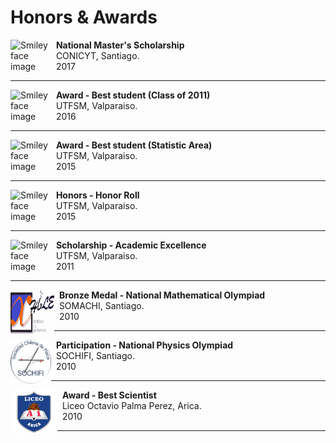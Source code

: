 # Honors & Awards
<p>
<img src="https://servicios.anid.cl/web/sinexbec2/assets/img/logo_conicyt1.1.svg" alt="Smiley face image"
style="float:left; width:65px; height:52px;">
<span style="vertical-align:bottom">
&nbsp <strong>  National Master's Scholarship</strong> <br>
&nbsp CONICYT, Santiago. <br>
&nbsp 2017
</span>
</p>
<hr size="30">

<p>
<img src="https://upload.wikimedia.org/wikipedia/commons/4/47/Logo_UTFSM.png" alt="Smiley face image"
style="float:left; width:65px; height:65px;">
<span style="vertical-align:bottom">
&nbsp <strong>  Award - Best student (Class of 2011)</strong> <br>
&nbsp UTFSM, Valparaiso. <br>
&nbsp 2016
</span>
</p>
<hr size="30">

<p>
<img src="https://upload.wikimedia.org/wikipedia/commons/4/47/Logo_UTFSM.png" alt="Smiley face image"
style="float:left; width:65px; height:65px;">
<span style="vertical-align:bottom">
&nbsp <strong> Award - Best student (Statistic Area)</strong> <br>
&nbsp UTFSM, Valparaiso. <br>
&nbsp 2015
</span>
</p>
<hr size="30">

<p>
<img src="https://upload.wikimedia.org/wikipedia/commons/4/47/Logo_UTFSM.png" alt="Smiley face image"
style="float:left; width:65px; height:65px;">
<span style="vertical-align:bottom">
&nbsp <strong> Honors - Honor Roll</strong> <br>
&nbsp UTFSM, Valparaiso. <br>
&nbsp 2015
</span>
</p>
<hr size="30">

<p>
<img src="https://upload.wikimedia.org/wikipedia/commons/4/47/Logo_UTFSM.png" alt="Smiley face image"
style="float:left; width:65px; height:65px;">
<span style="vertical-align:bottom">
&nbsp <strong> Scholarship - Academic Excellence</strong> <br>
&nbsp UTFSM, Valparaiso. <br>
&nbsp 2011
</span>
</p>
<hr size="30">

<p>
<img src="../../images/somachi_svg.svg" alt="Smiley face image"
style="float:left; width:70px; height:70px;">
<span style="vertical-align:bottom">
&nbsp <strong> Bronze Medal - National Mathematical Olympiad</strong> <br>
&nbsp SOMACHI, Santiago. <br>
&nbsp 2010
</span>
</p>
<hr size="30">

<p>
<img src="../../images/sochifi.png" alt="Smiley face image"
style="float:left; width:65px; height:70px;">
<span style="vertical-align:bottom">
&nbsp <strong> Participation - National Physics Olympiad</strong> <br>
&nbsp SOCHIFI, Santiago. <br>
&nbsp 2010
</span>
</p>
<hr size="30">

<p>
<img src="../../images/a1.png" alt="Smiley face image"
style="float:left; width:75px; height:70px;">
<span style="vertical-align:bottom">
&nbsp <strong> Award - Best Scientist</strong> <br>
&nbsp Liceo Octavio Palma Perez, Arica. <br>
&nbsp 2010
</span>
</p>
<hr size="30">







